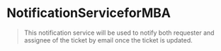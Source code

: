 # NotificationServiceforMBA

> This notification service will be used to notify both requester and assignee of the ticket by email once the ticket is updated.